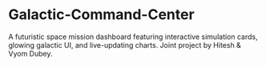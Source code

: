 # Galactic-Command-Center
A futuristic space mission dashboard featuring interactive simulation cards, glowing galactic UI, and live-updating charts. Joint project by Hitesh &amp; Vyom Dubey.
